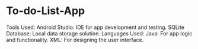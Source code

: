# To-do-List-App
Tools Used:  Android Studio: IDE for app development and testing. SQLite Database: Local data storage solution. Languages Used:  Java: For app logic and functionality. XML: For designing the user interface.
